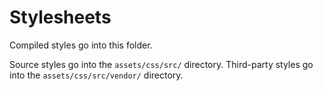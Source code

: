 # Stylesheets

Compiled styles go into this folder.

Source styles go into the `assets/css/src/` directory. Third-party styles go into the `assets/css/src/vendor/` directory.
